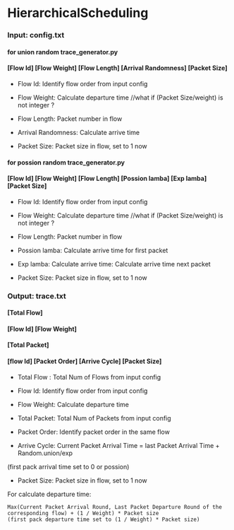 # HierarchicalScheduling

### Input: config.txt



#### for union random trace_generator.py
#### [Flow Id] [Flow Weight] [Flow Length] [Arrival Randomness] [Packet Size]

- Flow Id: Identify flow order from input config

- Flow Weight: Calculate departure time              //what if (Packet Size/weight) is not integer ? 

- Flow Length: Packet number in flow

- Arrival Randomness: Calculate arrive time

- Packet Size: Packet size in flow, set to 1 now



#### for possion random trace_generator.py
#### [Flow Id] [Flow Weight] [Flow Length] [Possion lamba] [Exp lamba] [Packet Size]

- Flow Id: Identify flow order from input config

- Flow Weight: Calculate departure time              //what if (Packet Size/weight) is not integer ? 

- Flow Length: Packet number in flow

- Possion lamba: Calculate arrive time for first packet

- Exp lamba: Calculate arrive time: Calculate arrive time next packet

- Packet Size: Packet size in flow, set to 1 now



### Output: trace.txt

#### [Total Flow]
#### [Flow Id] [Flow Weight]
#### [Total Packet]
#### [flow Id] [Packet Order] [Arrive Cycle] [Packet Size]

- Total Flow : Total Num of Flows from input config

- Flow Id: Identify flow order from input config 

- Flow Weight: Calculate departure time 

- Total Packet: Total Num of Packets from input config

- Packet Order: Identify packet order in the same flow 

- Arrive Cycle: Current Packet Arrival Time = last Packet Arrival Time + Random.union/exp

(first pack arrival time set to 0 or possion) 

- Packet Size: Packet size in flow, set to 1 now




For calculate departure time:
```
Max(Current Packet Arrival Round, Last Packet Departure Round of the corresponding flow) + (1 / Weight) * Packet size  
(first pack departure time set to (1 / Weight) * Packet size)    
```
